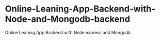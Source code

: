 # Online-Leaning-App-Backend-with-Node-and-Mongodb-backend
Online Leaning App Backend with Node express and Mongodb
